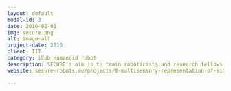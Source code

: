 ```yaml
---
layout: default
modal-id: 3
date: 2016-02-01
img: secure.png
alt: image-alt
project-date: 2016
client: IIT
category: iCub Humanoid robot
description: SECURE's aim is to train roboticists and research fellows on the cognitive and interaction level of robot safety. These fellows should then be able to cope with the new challenges for safety that come with the increased complexity in human work and living spaces. They also need to be familiar with safety concepts and solutions for a multitude of robotic platforms. Therefore, the SECURE network aims to train fellows on innovative scientific and technological requirements for safe human-robot interaction and will employ several of the currently best robot platforms in Europe.
website: secure-robots.eu/projects/8-multisensory-representation-of-situations/

---
```

